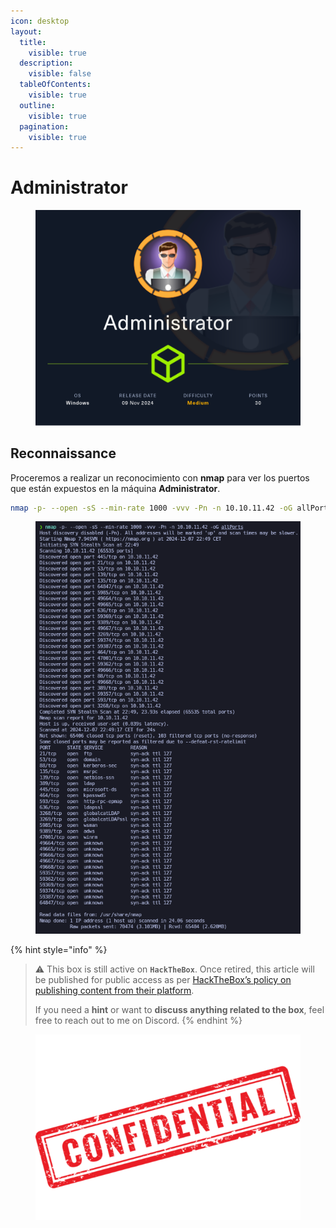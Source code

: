 ```yaml
---
icon: desktop
layout:
  title:
    visible: true
  description:
    visible: false
  tableOfContents:
    visible: true
  outline:
    visible: true
  pagination:
    visible: true
---
```


# Administrator

<figure><img src="../../../.gitbook/assets/Administrator.png" alt="" width="563"><figcaption></figcaption></figure>

## Reconnaissance

Proceremos a realizar un reconocimiento con **nmap** para ver los puertos que están expuestos en la máquina **Administrator**.

```bash
nmap -p- --open -sS --min-rate 1000 -vvv -Pn -n 10.10.11.42 -oG allPorts
```

<figure><img src="../../../.gitbook/assets/2508_vmware_nten62uR10.png" alt="" width="434"><figcaption></figcaption></figure>

{% hint style="info" %}
> ⚠️ This box is still active on **`HackTheBox`**. Once retired, this article will be published for public access as per [HackTheBox’s policy on publishing content from their platform](https://help.hackthebox.com/en/articles/5188925-streaming-writeups-walkthrough-guidelines?).
>
> If you need a **hint** or want to **discuss anything related to the box**, feel free to reach out to me on Discord.
{% endhint %}

<figure><img src="../../../.gitbook/assets/confidential-rubber-stamp-free-png.png" alt="" width="428"><figcaption></figcaption></figure>
